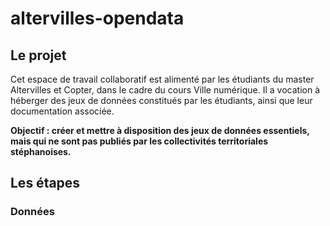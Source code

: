 # altervilles-opendata

## Le projet

Cet espace de travail collaboratif est alimenté par les étudiants du master Altervilles et Copter, dans le cadre du cours Ville numérique.
Il a vocation à héberger des jeux de données constitués par les étudiants, ainsi que leur documentation associée.

**Objectif : créer et mettre à disposition des jeux de données essentiels, mais qui ne sont pas publiés par les collectivités territoriales stéphanoises.**

## Les étapes

### Données


